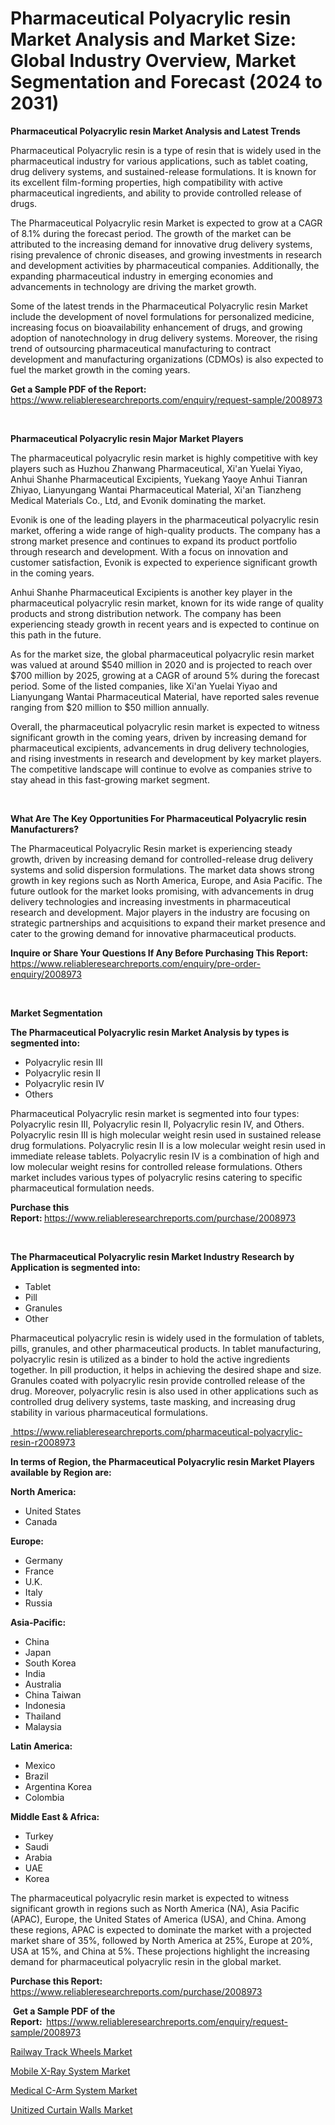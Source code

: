 <p><h1>Pharmaceutical Polyacrylic resin Market Analysis and Market Size: Global Industry Overview, Market Segmentation and Forecast (2024 to 2031)</h1></p><p><strong>Pharmaceutical Polyacrylic resin Market Analysis and Latest Trends</strong></p>
<p><p>Pharmaceutical Polyacrylic resin is a type of resin that is widely used in the pharmaceutical industry for various applications, such as tablet coating, drug delivery systems, and sustained-release formulations. It is known for its excellent film-forming properties, high compatibility with active pharmaceutical ingredients, and ability to provide controlled release of drugs.</p><p>The Pharmaceutical Polyacrylic resin Market is expected to grow at a CAGR of 8.1% during the forecast period. The growth of the market can be attributed to the increasing demand for innovative drug delivery systems, rising prevalence of chronic diseases, and growing investments in research and development activities by pharmaceutical companies. Additionally, the expanding pharmaceutical industry in emerging economies and advancements in technology are driving the market growth.</p><p>Some of the latest trends in the Pharmaceutical Polyacrylic resin Market include the development of novel formulations for personalized medicine, increasing focus on bioavailability enhancement of drugs, and growing adoption of nanotechnology in drug delivery systems. Moreover, the rising trend of outsourcing pharmaceutical manufacturing to contract development and manufacturing organizations (CDMOs) is also expected to fuel the market growth in the coming years.</p></p>
<p><strong>Get a Sample PDF of the Report:&nbsp;</strong> <a href="https://www.reliableresearchreports.com/enquiry/request-sample/2008973">https://www.reliableresearchreports.com/enquiry/request-sample/2008973</a></p>
<p>&nbsp;</p>
<p><strong>Pharmaceutical Polyacrylic resin Major Market Players</strong></p>
<p><p>The pharmaceutical polyacrylic resin market is highly competitive with key players such as Huzhou Zhanwang Pharmaceutical, Xi'an Yuelai Yiyao, Anhui Shanhe Pharmaceutical Excipients, Yuekang Yaoye Anhui Tianran Zhiyao, Lianyungang Wantai Pharmaceutical Material, Xi'an Tianzheng Medical Materials Co., Ltd, and Evonik dominating the market.</p><p>Evonik is one of the leading players in the pharmaceutical polyacrylic resin market, offering a wide range of high-quality products. The company has a strong market presence and continues to expand its product portfolio through research and development. With a focus on innovation and customer satisfaction, Evonik is expected to experience significant growth in the coming years.</p><p>Anhui Shanhe Pharmaceutical Excipients is another key player in the pharmaceutical polyacrylic resin market, known for its wide range of quality products and strong distribution network. The company has been experiencing steady growth in recent years and is expected to continue on this path in the future.</p><p>As for the market size, the global pharmaceutical polyacrylic resin market was valued at around $540 million in 2020 and is projected to reach over $700 million by 2025, growing at a CAGR of around 5% during the forecast period. Some of the listed companies, like Xi'an Yuelai Yiyao and Lianyungang Wantai Pharmaceutical Material, have reported sales revenue ranging from $20 million to $50 million annually.</p><p>Overall, the pharmaceutical polyacrylic resin market is expected to witness significant growth in the coming years, driven by increasing demand for pharmaceutical excipients, advancements in drug delivery technologies, and rising investments in research and development by key market players. The competitive landscape will continue to evolve as companies strive to stay ahead in this fast-growing market segment.</p></p>
<p>&nbsp;</p>
<p><strong>What Are The Key Opportunities For Pharmaceutical Polyacrylic resin Manufacturers?</strong></p>
<p><p>The Pharmaceutical Polyacrylic Resin market is experiencing steady growth, driven by increasing demand for controlled-release drug delivery systems and solid dispersion formulations. The market data shows strong growth in key regions such as North America, Europe, and Asia Pacific. The future outlook for the market looks promising, with advancements in drug delivery technologies and increasing investments in pharmaceutical research and development. Major players in the industry are focusing on strategic partnerships and acquisitions to expand their market presence and cater to the growing demand for innovative pharmaceutical products.</p></p>
<p><strong>Inquire or Share Your Questions If Any Before Purchasing This Report:</strong> <a href="https://www.reliableresearchreports.com/enquiry/pre-order-enquiry/2008973">https://www.reliableresearchreports.com/enquiry/pre-order-enquiry/2008973</a></p>
<p>&nbsp;</p>
<p><strong>Market Segmentation</strong></p>
<p><strong>The Pharmaceutical Polyacrylic resin Market Analysis by types is segmented into:</strong></p>
<p><ul><li>Polyacrylic resin III</li><li>Polyacrylic resin II</li><li>Polyacrylic resin IV</li><li>Others</li></ul></p>
<p><p>Pharmaceutical Polyacrylic resin market is segmented into four types: Polyacrylic resin III, Polyacrylic resin II, Polyacrylic resin IV, and Others. Polyacrylic resin III is high molecular weight resin used in sustained release drug formulations. Polyacrylic resin II is a low molecular weight resin used in immediate release tablets. Polyacrylic resin IV is a combination of high and low molecular weight resins for controlled release formulations. Others market includes various types of polyacrylic resins catering to specific pharmaceutical formulation needs.</p></p>
<p><strong>Purchase this Report:&nbsp;</strong><a href="https://www.reliableresearchreports.com/purchase/2008973">https://www.reliableresearchreports.com/purchase/2008973</a></p>
<p>&nbsp;</p>
<p><strong>The Pharmaceutical Polyacrylic resin Market Industry Research by Application is segmented into:</strong></p>
<p><ul><li>Tablet</li><li>Pill</li><li>Granules</li><li>Other</li></ul></p>
<p><p>Pharmaceutical polyacrylic resin is widely used in the formulation of tablets, pills, granules, and other pharmaceutical products. In tablet manufacturing, polyacrylic resin is utilized as a binder to hold the active ingredients together. In pill production, it helps in achieving the desired shape and size. Granules coated with polyacrylic resin provide controlled release of the drug. Moreover, polyacrylic resin is also used in other applications such as controlled drug delivery systems, taste masking, and increasing drug stability in various pharmaceutical formulations.</p></p>
<p><a href="https://www.reliableresearchreports.com/pharmaceutical-polyacrylic-resin-r2008973">&nbsp;https://www.reliableresearchreports.com/pharmaceutical-polyacrylic-resin-r2008973</a></p>
<p><strong>In terms of Region, the Pharmaceutical Polyacrylic resin Market Players available by Region are:</strong></p>
<p>
    <p> <strong> North America: </strong>
        <ul>
            <li>United States</li>
            <li>Canada</li>
        </ul>
        </p> 
    <p> <strong> Europe: </strong>
        <ul>
            <li>Germany</li>
            <li>France</li>
            <li>U.K.</li>
            <li>Italy</li>
            <li>Russia</li>
        </ul>
        </p> 
    <p> <strong> Asia-Pacific: </strong>
        <ul>
            <li>China</li>
            <li>Japan</li>
            <li>South Korea</li>
            <li>India</li>
            <li>Australia</li>
            <li>China Taiwan</li>
            <li>Indonesia</li>
            <li>Thailand</li>
            <li>Malaysia</li>
        </ul>
        </p> 
    <p> <strong> Latin America: </strong>
        <ul>
            <li>Mexico</li>
            <li>Brazil</li>
            <li>Argentina Korea</li>
            <li>Colombia</li>
        </ul>
        </p> 
    <p> <strong> Middle East & Africa: </strong>
        <ul>
            <li>Turkey</li>
            <li>Saudi</li>
            <li>Arabia</li>
            <li>UAE</li>
            <li>Korea</li>
        </ul>
    </p>
    </p>
<p><p>The pharmaceutical polyacrylic resin market is expected to witness significant growth in regions such as North America (NA), Asia Pacific (APAC), Europe, the United States of America (USA), and China. Among these regions, APAC is expected to dominate the market with a projected market share of 35%, followed by North America at 25%, Europe at 20%, USA at 15%, and China at 5%. These projections highlight the increasing demand for pharmaceutical polyacrylic resin in the global market.</p></p>
<p><strong>Purchase this Report: </strong><a href="https://www.reliableresearchreports.com/purchase/2008973">https://www.reliableresearchreports.com/purchase/2008973</a></p>
<p>&nbsp;<strong>Get a Sample PDF of the Report:&nbsp;&nbsp;</strong><a href="https://www.reliableresearchreports.com/enquiry/request-sample/2008973">https://www.reliableresearchreports.com/enquiry/request-sample/2008973</a></p>
<p><strong></strong></p>
<p><p><a href="https://www.linkedin.com/pulse/global-railway-track-wheels-market-focus-application-end-use-vos3c">Railway Track Wheels Market</a></p><p><a href="https://github.com/michealerrygz/Market-Research-Report-List-1/blob/main/mobile-x-ray-system-market.md">Mobile X-Ray System Market</a></p><p><a href="https://github.com/abigailsutherland7889/Market-Research-Report-List-1/blob/main/medical-c-arm-system-market.md">Medical C-Arm System Market</a></p><p><a href="https://www.linkedin.com/pulse/unitized-curtain-walls-industry-analysis-report-its-market-9xtmf">Unitized Curtain Walls Market</a></p></p>